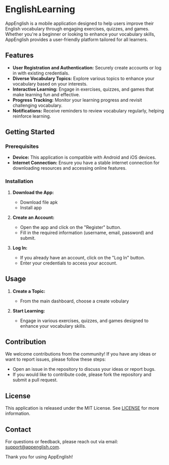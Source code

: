 # EnglishLearning

AppEnglish is a mobile application designed to help users improve their English vocabulary through engaging exercises, quizzes, and games. Whether you're a beginner or looking to enhance your vocabulary skills, AppEnglish provides a user-friendly platform tailored for all learners.

## Features
- **User Registration and Authentication:** Securely create accounts or log in with existing credentials.
- **Diverse Vocabulary Topics:** Explore various topics to enhance your vocabulary based on your interests.
- **Interactive Learning:** Engage in exercises, quizzes, and games that make learning fun and effective.
- **Progress Tracking:** Monitor your learning progress and revisit challenging vocabulary.
- **Notifications:** Receive reminders to review vocabulary regularly, helping reinforce learning.

## Getting Started

### Prerequisites
- **Device:** This application is compatible with Android and iOS devices.
- **Internet Connection:** Ensure you have a stable internet connection for downloading resources and accessing online features.

### Installation
1. **Download the App:**
    - Download file apk
    - Install app

2. **Create an Account:**
    - Open the app and click on the "Register" button.
    - Fill in the required information (username, email, password) and submit.

3. **Log In:**
    - If you already have an account, click on the "Log In" button.
    - Enter your credentials to access your account.

## Usage
1. **Create a Topic:**
    - From the main dashboard, choose a create vobulary

2. **Start Learning:**
    - Engage in various exercises, quizzes, and games designed to enhance your vocabulary skills.

## Contribution
We welcome contributions from the community! If you have any ideas or want to report issues, please follow these steps:
- Open an issue in the repository to discuss your ideas or report bugs.
- If you would like to contribute code, please fork the repository and submit a pull request.

## License
This application is released under the MIT License. See [LICENSE](LICENSE) for more information.

## Contact
For questions or feedback, please reach out via email: support@appenglish.com.

Thank you for using AppEnglish!
